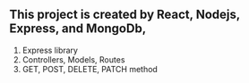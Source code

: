 ## This project is created by React, Nodejs, Express, and MongoDb, 

1. Express library
2. Controllers, Models, Routes
3. GET, POST, DELETE, PATCH method
